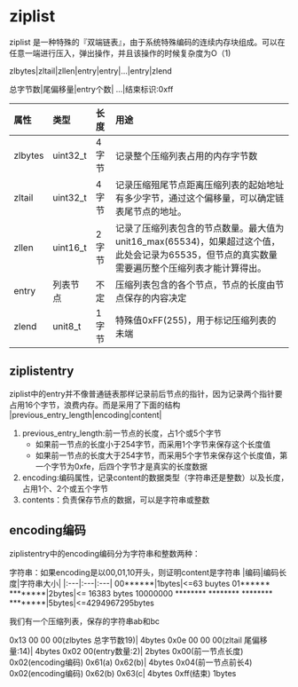 # ziplist

ziplist 是一种特殊的『双端链表』，由于系统特殊编码的连续内存块组成。可以在任意一端进行压入，弹出操作，并且该操作的时候复杂度为O（1)


zlbytes|zltail|zllen|entry|entry|...|entry|zlend

总字节数|尾偏移量|entry个数|             ...|结束标识:0xff

|属性|类型|长度|用途|
|:---|:---|:---|:---|
zlbytes|uint32_t|4字节|记录整个压缩列表占用的内存字节数
zltail|uint32_t|4字节|记录压缩殂尾节点距离压缩列表的起始地址有多少字节，通过这个偏移量，可以确定链表尾节点的地址。
zllen|uint16_t|2字节|记录了压缩列表包含的节点数量。最大值为unit16_max(65534)，如果超过这个值，此处会记录为65535，但节点的真实数量需要遍历整个压缩列表才能计算得出。
entry|列表节点|不定|压缩列表包含的各个节点，节点的长度由节点保存的内容决定
zlend|unit8_t|1字节|特殊值0xFF(255)，用于标记压缩列表的未端



## ziplistentry
ziplist中的entry并不像普通链表那样记录前后节点的指针，因为记录两个指针要占用16个字节，浪费内存。而是采用了下面的结构
|previous_entry_length|encoding|content|

1. previous_entry_length:前一节点的长度，占1个或5个字节
    + 如果前一节点的长度小于254字节，而采用1个字节来保存这个长度值
    + 如果前一节点的长度大于254字节，而采用5个字节来保存这个长度值，第一个字节为0xfe，后四个字节才是真实的长度数据
2. encoding:编码属性，记录content的数据类型（字符串还是整数）以及长度，占用1个、2个或五个字节
3. contents：负责保存节点的数据，可以是字符串或整数



## encoding编码
ziplistentry中的encoding编码分为字符串和整数两种：

字符串：如果encoding是以00,01,10开头，则证明content是字符串
|编码|编码长度|字符串大小|
|:---|:---|:---|
00******|1bytes|<=63 buytes
01****** ********|2bytes|<= 16383 bytes
10000000 ******** ******** ******** ********|5bytes|<=4294967295bytes

我们有一个压缩列表，保存的字符串ab和bc


0x13 00 00 00(zlbytes 总字节数19)|    4bytes
0x0e 00 00 00(zltail 尾偏移量:14)|    4bytes
0x02 00(entry数量:2)|   2bytes
0x00(前一节点长度) 0x02(encoding编码) 0x61(a) 0x62(b)|    4bytes
0x04(前一节点前长4) 0x02(encoding编码) 0x62(b) 0x63(c|    4bytes
0xff(结束)   1bytes







